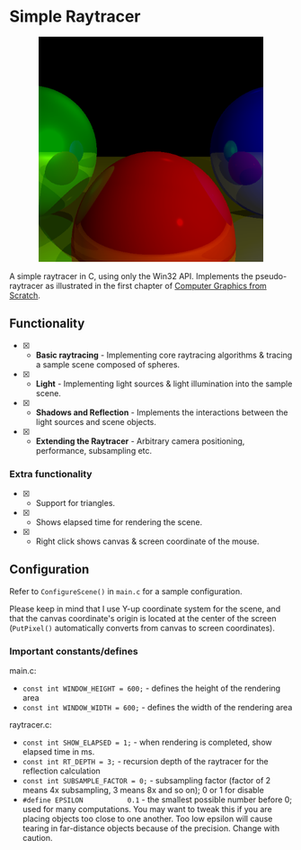 # Simple Raytracer
<p align="center"><img src="tracer_example.png" width="400" height="400"></p>

A simple raytracer in C, using only the Win32 API. Implements the pseudo-raytracer as illustrated in the first chapter of [Computer Graphics from Scratch](https://www.gabrielgambetta.com/computer-graphics-from-scratch/).

## Functionality
- [X] - **Basic raytracing** - Implementing core raytracing algorithms & tracing a sample scene composed of spheres.
- [X] - **Light** - Implementing light sources & light illumination into the sample scene.
- [X] - **Shadows and Reflection** - Implements the interactions between the light sources and scene objects.
- [X] - **Extending the Raytracer** - Arbitrary camera positioning, performance, subsampling etc.

### Extra functionality 
- [X] - Support for triangles.
- [X] - Shows elapsed time for rendering the scene.
- [X] - Right click shows canvas & screen coordinate of the mouse.

## Configuration
Refer to `ConfigureScene()` in `main.c` for a sample configuration. 

Please keep in mind that I use Y-up coordinate system for the scene, and that the canvas coordinate's origin is located at the center of the screen (`PutPixel()` automatically converts from canvas to screen coordinates).

### Important constants/defines
main.c:
- `const int WINDOW_HEIGHT = 600;` - defines the height of the rendering area
- `const int WINDOW_WIDTH = 600;` - defines the width of the rendering area

raytracer.c:

- `const int SHOW_ELAPSED = 1;` - when rendering is completed, show elapsed time in ms.
- `const int RT_DEPTH = 3;` - recursion depth of the raytracer for the reflection calculation
- `const int SUBSAMPLE_FACTOR = 0;` - subsampling factor (factor of 2 means 4x subsampling, 3 means 8x and so on); 0 or 1 for disable
- `#define EPSILON			 0.1` - the smallest possible number before 0; used for many computations. You may want to tweak this if you are placing objects too close to one another. Too low epsilon will cause tearing in far-distance objects because of the precision. Change with caution.
